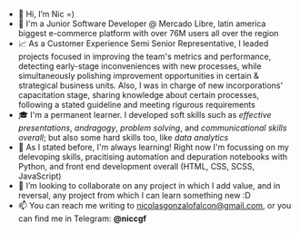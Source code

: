 - 👋 Hi, I’m Nic =)
- 👀 I'm a Junior Software Developer @ Mercado Libre, latin america biggest e-commerce platform with over 76M users all over the region
- 📈 As a Customer Experience Semi Senior Representative, I leaded projects focused in improving the team's metrics and performance, detecting early-stage inconveniences with new processes, while simultaneously polishing improvement opportunities in certain & strategical business units. Also, I was in charge of new incorporations' capacitation stage, sharing knowledge about certain processes, following a stated guideline and meeting rigurous requirements
- 🎓 I'm a permanent learner. I developed soft skills such as *effective presentations*, *andragogy*, *problem solving*, and *communicational skills overall*; but also some hard skills too, like *data analytics*
- 🌱 As I stated before, I'm always learning! Right now I'm focussing on my delevoping skills, pracitising automation and depuration notebooks with Python, and front end development overall (HTML, CSS, SCSS, JavaScript)
- 💞️ I’m looking to collaborate on any project in which I add value, and in reversal, any project from which I can learn something new :D
- 📫 You can reach me writing to nicolasgonzalofalcon@gmail.com, or you can find me in Telegram: **@niccgf**

<!---
niccgf/niccgf is a ✨ special ✨ repository because its `README.md` (this file) appears on your GitHub profile.
You can click the Preview link to take a look at your changes.
--->
